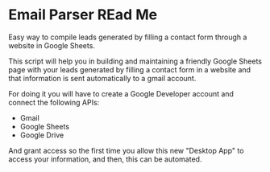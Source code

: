 # Email Parser REad Me
Easy way to compile leads generated by filling a contact form through a website in Google Sheets.

This script will help you in building and maintaining a friendly Google Sheets page with your leads generated by filling a contact form in a website and that information is sent automatically to a gmail account.

For doing it you will have to create a Google Developer account and connect the following APIs:
- Gmail
- Google Sheets
- Google Drive

And grant access so the first time you allow this new "Desktop App" to access your information, and then, this can be automated.
